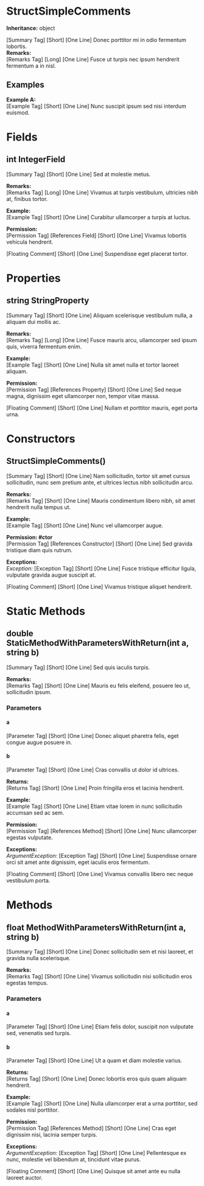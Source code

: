# StructSimpleComments

**Inheritance:** object  
  
[Summary Tag] [Short] [One Line] Donec porttitor mi in odio fermentum lobortis.  
**Remarks:**  
[Remarks Tag] [Long] [One Line] Fusce ut turpis nec ipsum hendrerit fermentum a in nisl.  
  

## Examples

**Example A:**  
[Example Tag] [Short] [One Line] Nunc suscipit ipsum sed nisi interdum euismod.  

  

# Fields

## int IntegerField

[Summary Tag] [Short] [One Line] Sed at molestie metus.  
  
**Remarks:**  
[Remarks Tag] [Long] [One Line] Vivamus at turpis vestibulum, ultricies nibh at, finibus tortor.  
  
**Example:**  
[Example Tag] [Short] [One Line] Curabitur ullamcorper a turpis at luctus.  
  
**Permission:**  
[Permission Tag] [References Field] [Short] [One Line] Vivamus lobortis vehicula hendrerit.  
  
[Floating Comment] [Short] [One Line] Suspendisse eget placerat tortor.  

# Properties

## string StringProperty

[Summary Tag] [Short] [One Line] Aliquam scelerisque vestibulum nulla, a aliquam dui mollis ac.  
  
**Remarks:**  
[Remarks Tag] [Long] [One Line] Fusce mauris arcu, ullamcorper sed ipsum quis, viverra fermentum enim.  
  
**Example:**  
[Example Tag] [Short] [One Line] Nulla sit amet nulla et tortor laoreet aliquam.  
  
**Permission:**  
[Permission Tag] [References Property] [Short] [One Line] Sed neque magna, dignissim eget ullamcorper non, tempor vitae massa.  
  
[Floating Comment] [Short] [One Line] Nullam et porttitor mauris, eget porta urna.  

# Constructors

##  StructSimpleComments()

[Summary Tag] [Short] [One Line] Nam sollicitudin, tortor sit amet cursus sollicitudin, nunc sem pretium ante, et ultrices lectus nibh sollicitudin arcu.  
  
**Remarks:**  
[Remarks Tag] [Short] [One Line] Mauris condimentum libero nibh, sit amet hendrerit nulla tempus ut.  
  
**Example:**  
[Example Tag] [Short] [One Line] Nunc vel ullamcorper augue.  
  
**Permission: #ctor**  
[Permission Tag] [References Constructor] [Short] [One Line] Sed gravida tristique diam quis rutrum.  
  
**Exceptions:**  
_Exception:_ [Exception Tag] [Short] [One Line] Fusce tristique efficitur ligula, vulputate gravida augue suscipit at.  
  
[Floating Comment] [Short] [One Line] Vivamus tristique aliquet hendrerit.  

# Static Methods

## double StaticMethodWithParametersWithReturn(int a, string b)

[Summary Tag] [Short] [One Line] Sed quis iaculis turpis.  
  
**Remarks:**  
[Remarks Tag] [Short] [One Line] Mauris eu felis eleifend, posuere leo ut, sollicitudin ipsum.  
  

### Parameters

#### a

[Parameter Tag] [Short] [One Line] Donec aliquet pharetra felis, eget congue augue posuere in.  

#### b

[Parameter Tag] [Short] [One Line] Cras convallis ut dolor id ultrices.  

  
**Returns:**  
[Returns Tag] [Short] [One Line] Proin fringilla eros et lacinia hendrerit.  
  
**Example:**  
[Example Tag] [Short] [One Line] Etiam vitae lorem in nunc sollicitudin accumsan sed ac sem.  
  
**Permission:**  
[Permission Tag] [References Method] [Short] [One Line] Nunc ullamcorper egestas vulputate.  
  
**Exceptions:**  
_ArgumentException:_ [Exception Tag] [Short] [One Line] Suspendisse ornare orci sit amet ante dignissim, eget iaculis eros fermentum.  
  
[Floating Comment] [Short] [One Line] Vivamus convallis libero nec neque vestibulum porta.  

# Methods

## float MethodWithParametersWithReturn(int a, string b)

[Summary Tag] [Short] [One Line] Donec sollicitudin sem et nisi laoreet, et gravida nulla scelerisque.  
  
**Remarks:**  
[Remarks Tag] [Short] [One Line] Vivamus sollicitudin nisi sollicitudin eros egestas tempus.  
  

### Parameters

#### a

[Parameter Tag] [Short] [One Line] Etiam felis dolor, suscipit non vulputate sed, venenatis sed turpis.  

#### b

[Parameter Tag] [Short] [One Line] Ut a quam et diam molestie varius.  

  
**Returns:**  
[Returns Tag] [Short] [One Line] Donec lobortis eros quis quam aliquam hendrerit.  
  
**Example:**  
[Example Tag] [Short] [One Line] Nulla ullamcorper erat a urna porttitor, sed sodales nisl porttitor.  
  
**Permission:**  
[Permission Tag] [References Method] [Short] [One Line] Cras eget dignissim nisi, lacinia semper turpis.  
  
**Exceptions:**  
_ArgumentException:_ [Exception Tag] [Short] [One Line] Pellentesque ex nunc, molestie vel bibendum at, tincidunt vitae purus.  
  
[Floating Comment] [Short] [One Line] Quisque sit amet ante eu nulla laoreet auctor.  

